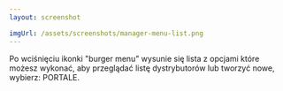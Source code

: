 ```yaml
---
layout: screenshot

imgUrl: /assets/screenshots/manager-menu-list.png
---
```

Po wciśnięciu ikonki "burger menu" wysunie się lista z opcjami które możesz wykonać, aby przeglądać listę dystrybutorów lub tworzyć nowe, wybierz: PORTALE.
